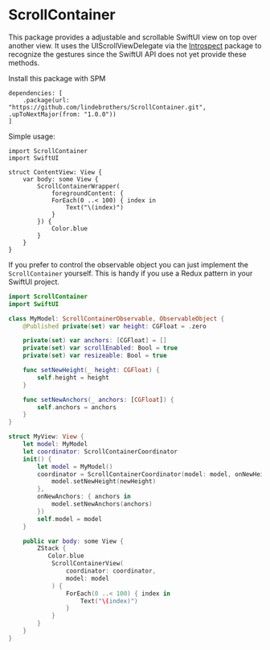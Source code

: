 # ScrollContainer

This package provides a adjustable and scrollable SwiftUI view on top over another view. It uses the UIScrollViewDelegate via the [Introspect](https://github.com/siteline/SwiftUI-Introspect) package to recognize the gestures since the SwiftUI API does not yet provide these methods.


Install this package with SPM

``` Swift: 
dependencies: [
    .package(url: "https://github.com/lindebrothers/ScrollContainer.git", .upToNextMajor(from: "1.0.0"))
]
```

Simple usage:
```
import ScrollContainer
import SwiftUI

struct ContentView: View {
    var body: some View {
        ScrollContainerWrapper(
            foregroundContent: {
            ForEach(0 ..< 100) { index in
                Text("\(index)")
            }
        }) {
            Color.blue
        }
    }
}
```

If you prefer to control the observable object you can just implement the `ScrollContainer` yourself. This is handy if you use a Redux pattern in your SwiftUI project.

``` Swift
import ScrollContainer
import SwiftUI

class MyModel: ScrollContainerObservable, ObservableObject {
    @Published private(set) var height: CGFloat = .zero

    private(set) var anchors: [CGFloat] = []
    private(set) var scrollEnabled: Bool = true
    private(set) var resizeable: Bool = true

    func setNewHeight(_ height: CGFloat) {
        self.height = height
    }

    func setNewAnchors(_ anchors: [CGFloat]) {
        self.anchors = anchors
    }
}

struct MyView: View {
    let model: MyModel
    let coordinator: ScrollContainerCoordinator
    init() {
        let model = MyModel()
        coordinator = ScrollContainerCoordinator(model: model, onNewHeight: { newHeight in
            model.setNewHeight(newHeight)
        },
        onNewAnchors: { anchors in
            model.setNewAnchors(anchors)
        })
        self.model = model
    }

    public var body: some View {
        ZStack {
           Color.blue
            ScrollContainerView(
                coordinator: coordinator,
                model: model
            ) {
                ForEach(0 ..< 100) { index in
                    Text("\(index)")
                }
            }
        }
    }
}
```

